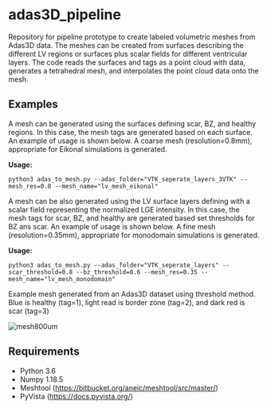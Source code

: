 # adas3D_pipeline
Repository for pipeline prototype to create labeled volumetric meshes from Adas3D data. The meshes can be created from surfaces describing the different LV regions or surfaces plus scalar fields for different ventricular layers. The code reads the surfaces and tags as a point cloud with data, generates a tetrahedral mesh, and interpolates the point cloud data onto the mesh.

## Examples

A mesh can be generated using the surfaces defining scar, BZ, and healthy regions. In this case, the mesh tags are generated based on each surface. An example of usage is shown below. A coarse mesh (resolution=0.8mm), appropriate for Eikonal simulations is generated.

**Usage:**

`python3 adas_to_mesh.py --adas_folder="VTK_seperate_layers_3VTK" --mesh_res=0.8 --mesh_name="lv_mesh_eikonal"`

A mesh can be also generated using the LV surface layers defining with a scalar field representing the normalized LGE intensity. In this case, the mesh tags for  scar, BZ, and healthy are generated based set thresholds for BZ ans scar. An example of usage is shown below. A fine mesh (resolution=0.35mm), appropriate for monodomain simulations is generated.

**Usage:**

`python3 adas_to_mesh.py --adas_folder="VTK_seperate_layers" --scar_threshold=0.8 --bz_threshold=0.6 --mesh_res=0.35 --mesh_name="lv_mesh_monodomain"`

Example mesh generated from an Adas3D dataset using threshold method. Blue is healthy (tag=1), light read is border zone (tag=2), and dark red is scar (tag=3)


![mesh800um](https://user-images.githubusercontent.com/81109384/126347516-59d72b2f-9444-412f-b035-765e9ac31e32.png)


## Requirements
- Python 3.6
- Numpy 1.18.5
- Meshtool (https://bitbucket.org/aneic/meshtool/src/master/)
- PyVista (https://docs.pyvista.org/)

